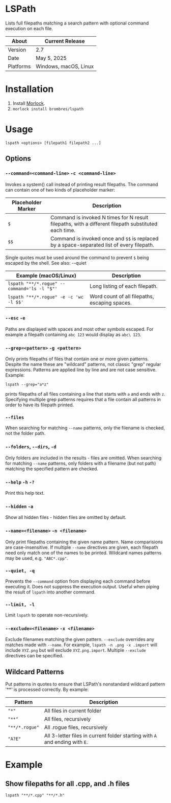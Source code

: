 # LSPath
Lists full filepaths matching a search pattern with optional command execution on each file.

About     | Current Release
----------|-----------------------
Version   | 2.7
Date      | May 5, 2025
Platforms | Windows, macOS, Linux

# Installation

1. Install [Morlock](https://morlock.sh).
2. `morlock install brombres/lspath`

# Usage

    lspath <options> [filepath1 filepath2 ...]

## Options

### `--command=<command-line>` `-c <command-line>`
Invokes a system() call instead of printing result filepaths. The command
can contain one of two kinds of placeholder marker:

Placeholder Marker | Description
-------------------|--------------------------------------------------------------
`$`                | Command is invoked N times for N result filepaths, with a different filepath substituted each time.
`$$`               | Command is invoked once and `$$` is replaced by a space-separated list of every filepath.

Single quotes must be used around the command to prevent `$` being escaped by the shell. See also: --quiet

Example (macOS/Linux)                       | Description
--------------------------------------------|-------------------------------------------------------
`lspath "**/*.rogue" --command='ls -l "$"'` | Long listing of each filepath.
`lspath "**/*.rogue" -e -c 'wc -l $$'`      | Word count of all filepaths, escaping spaces.

### `--esc` `-e`
Paths are displayed with spaces and most other symbols escaped. For example
a filepath containing `abc 123` would display as `abc\ 123`.

### `--grep=<pattern>` `-g <pattern>`
Only prints filepaths of files that contain one or more given patterns.
Despite the name these are "wildcard" patterns, not classic "grep" regular
expressions. Patterns are applied line by line and are not case sensitive.
Example:

    lspath --grep="a*z"

prints filepaths of all files containing a line that starts with `a` and
ends with `z`. Specifying multiple grep patterns requires that a file contain
all patterns in order to have its filepath printed.

### `--files`
When searching for matching `--name` patterns, only the filename is checked, not the folder path.

### `--folders`, `--dirs`, `-d`
Only folders are included in the results - files are omitted. When searching for matching `--name` patterns, only folders with a filename (but not path) matching the specified pattern are checked.

### `--help` `-h` `-?`
Print this help text.

### `--hidden` `-a`
Show all hidden files - hidden files are omitted by default.

### `--name=<filename>` `-n <filename>`
Only print filepaths containing the given name pattern. Name comparisions
are case-insensitive. If multiple `--name` directives are given, each
filepath need only match one of the names to be printed. Wildcard names
patterns may be used, e.g. `"ABC*.cpp"`.

### `--quiet, -q`
Prevents the `--command` option from displaying each command before executing it.
Does not suppress the execution output. Useful when piping the result of `lspath`
into another command.

### `--limit, -l`
Limit `lspath` to operate non-recursively.

### `--exclude=<filename>` `-x <filename>`
Exclude filenames matching the given pattern. `--exclude` overrides any matches
made with `--name`. For example, `lspath -n .png -x .import` will include
`XYZ.png` but will exclude `XYZ.png.import`. Multiple `--exclude` directives
can be specified.

## Wildcard Patterns
Put patterns in quotes to ensure that LSPath's nonstandard wildcard pattern
'**' is processed correctly. By example:

Pattern         | Description
----------------|-------------------------------------------
`"*"`           |All files in current folder
`"**"`          |All files, recursively
`"**/*.rogue"`  |All .rogue files, recursively
`"A?E"`         |All 3-letter files in current folder starting with `A` and ending with `E`.

# Example

## Show filepaths for all .cpp, and .h files

    lspath "**/*.cpp" "**/*.h"


